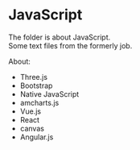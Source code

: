 # JavaScript
The folder is about JavaScript.<br/>
Some text files from the formerly job.

About:
* Three.js
* Bootstrap
* Native JavaScript
* amcharts.js
* Vue.js
* React
* canvas
* Angular.js

